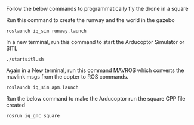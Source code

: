 Follow the below commands to programmatically fly the drone in a square

Run this command to create the runway and the world in the gazebo
```
roslaunch iq_sim runway.launch
```


In a new terminal, run this command to start the Arducoptor Simulator or SITL 
```
./startsitl.sh
```

Again in a New terminal, run this command MAVROS which converts the mavlink msgs from the copter to ROS commands.
```
roslaunch iq_sim apm.launch
```

Run the below command to make the Arducoptor run the square CPP file created
```
rosrun iq_gnc square
```
